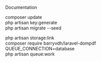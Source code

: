 Documentation <br>

composer update<br>
php artisan key:generate<br>
php artisan migrate --seed<br>
<!-- php artisan db:seed --class=CreateUsersSeeder -->
php artisan storage:link<br>
composer require barryvdh/laravel-dompdf<br>
QUEUE_CONNECTION=database<br>
php artisan queue:work<br>

